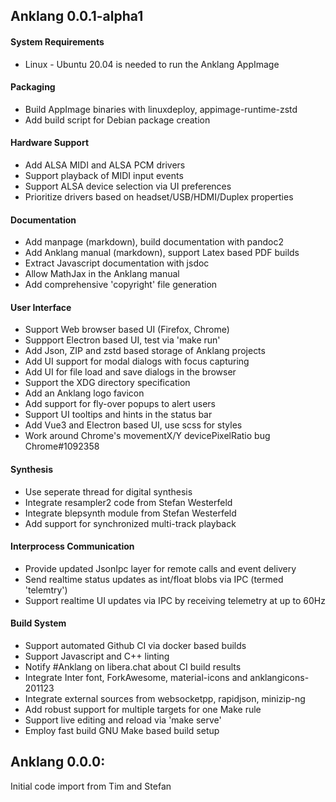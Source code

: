 ## Anklang 0.0.1-alpha1

#### System Requirements
* Linux - Ubuntu 20.04 is needed to run the Anklang AppImage

#### Packaging
* Build AppImage binaries with linuxdeploy, appimage-runtime-zstd
* Add build script for Debian package creation

#### Hardware Support
* Add ALSA MIDI and ALSA PCM drivers
* Support playback of MIDI input events
* Support ALSA device selection via UI preferences
* Prioritize drivers based on headset/USB/HDMI/Duplex properties

#### Documentation
* Add manpage (markdown), build documentation with pandoc2
* Add Anklang manual (markdown), support Latex based PDF builds
* Extract Javascript documentation with jsdoc
* Allow MathJax in the Anklang manual
* Add comprehensive 'copyright' file generation

#### User Interface
* Support Web browser based UI (Firefox, Chrome)
* Suppport Electron based UI, test via 'make run'
* Add Json, ZIP and zstd based storage of Anklang projects
* Add UI support for modal dialogs with focus capturing
* Add UI for file load and save dialogs in the browser
* Support the XDG directory specification
* Add an Anklang logo favicon
* Add support for fly-over popups to alert users
* Support UI tooltips and hints in the status bar
* Add Vue3 and Electron based UI, use scss for styles
* Work around Chrome's movementX/Y devicePixelRatio bug Chrome#1092358

#### Synthesis
* Use seperate thread for digital synthesis
* Integrate resampler2 code from Stefan Westerfeld
* Integrate blepsynth module from Stefan Westerfeld
* Add support for synchronized multi-track playback

#### Interprocess Communication
* Provide updated JsonIpc layer for remote calls and event delivery
* Send realtime status updates as int/float blobs via IPC (termed 'telemtry')
* Support realtime UI updates via IPC by receiving telemetry at up to 60Hz

#### Build System
* Support automated Github CI via docker based builds
* Support Javascript and C++ linting
* Notify #Anklang on libera.chat about CI build results
* Integrate Inter font, ForkAwesome, material-icons and anklangicons-201123
* Integrate external sources from websocketpp, rapidjson, minizip-ng
* Add robust support for multiple targets for one Make rule
* Support live editing and reload via 'make serve'
* Employ fast build GNU Make based build setup


## Anklang 0.0.0:

Initial code import from Tim and Stefan
